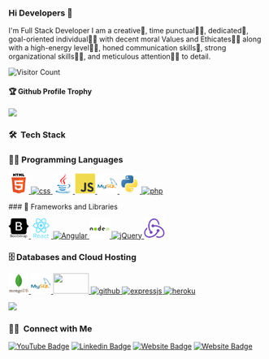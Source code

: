 ### Hi Developers 👋







I'm
Full Stack Developer
I am a creative🎡, time punctual👩‍🎓, dedicated🎯, goal-oriented individual👩‍💻 with decent moral Values and Ethicates🙇‍♀️ along with a high-energy level🤹‍♀️, honed communication skills👐, strong organizational skills👮‍♀️, and meticulous attention🕵️‍♀️ to detail.


![Visitor Count](https://profile-counter.glitch.me/theRithik/count.svg)

<div>
  <h4>🏆 Github Profile Trophy</h4>
  <a href="https://github.com/ryo-ma/github-profile-trophy">
    <img src="https://github-profile-trophy.vercel.app/?username=theRithik&column=7"/>
  </a>
</div>

### 🛠 &nbsp;Tech Stack

### 👨‍💻 Programming Languages

<p>
  <a href="https://www.w3.org/html/" target="_blank" rel="noreferrer">
        <img src="https://raw.githubusercontent.com/devicons/devicon/master/icons/html5/html5-original-wordmark.svg" alt="html5" width="40" height="40" />
    </a>
     <a href="https://www.css.com" target="_blank" rel="noreferrer">
<img src="https://camo.githubusercontent.com/edc736634dd35b0f4008e2f7db456136b9fc0e1e7a4078bb72c7352b1bdf8a7e/68747470733a2f2f776f726c64766563746f726c6f676f2e636f6d2f6c6f676f732f6373732d332e737667" alt="css" width="40" height="40" />
    </a>
    <a href="https://www.java.com" target="_blank" rel="noreferrer">
        <img src="https://raw.githubusercontent.com/devicons/devicon/master/icons/java/java-original.svg" alt="java" width="40" height="40" />
    </a>
    <a href="https://developer.mozilla.org/en-US/docs/Web/JavaScript" target="_blank" rel="noreferrer">
        <img src="https://raw.githubusercontent.com/devicons/devicon/master/icons/javascript/javascript-original.svg" alt="javascript" width="40" height="40" />
    </a>
     <a href="https://www.mysql.com/" target="_blank" rel="noreferrer">
        <img src="https://raw.githubusercontent.com/devicons/devicon/master/icons/mysql/mysql-original-wordmark.svg" alt="mysql" width="40" height="40" />
    </a>
      <a href="https://www.python.org" target="_blank" rel="noreferrer">
        <img src="https://raw.githubusercontent.com/devicons/devicon/master/icons/python/python-original.svg" alt="python" width="40" height="40" />
    </a>
     <a href="https://www.php.com" target="_blank" rel="noreferrer">
        <img src="https://upload.wikimedia.org/wikipedia/commons/thumb/2/27/PHP-logo.svg/2560px-PHP-logo.svg.png" alt="php" width="70" height="40" />
    </a>
    </p>
### 🧰 Frameworks and Libraries

<p>
<a href="https://getbootstrap.com" target="_blank" rel="noreferrer">
        <img src="https://raw.githubusercontent.com/devicons/devicon/master/icons/bootstrap/bootstrap-plain-wordmark.svg" alt="bootstrap" width="40" height="40" />
    </a>
       <a href="https://reactjs.org/" target="_blank" rel="noreferrer">
        <img src="https://raw.githubusercontent.com/devicons/devicon/master/icons/react/react-original-wordmark.svg" alt="react" width="40" height="40" />
    </a>
      <a href="https://Angularjs.org/" target="_blank" rel="noreferrer">
        <img src="https://upload.wikimedia.org/wikipedia/commons/thumb/c/cf/Angular_full_color_logo.svg/1200px-Angular_full_color_logo.svg.png" alt="Angular"                   width="40" height="40" />
  </a>
     <a href="https://nodejs.org" target="_blank" rel="noreferrer">
        <img src="https://raw.githubusercontent.com/devicons/devicon/master/icons/nodejs/nodejs-original-wordmark.svg" alt="nodejs" width="40" height="40" />
    </a>
     <a href="https://jquery.com" target="_blank" rel="noreferrer">
        <img src="https://www.vectorlogo.zone/logos/jquery/jquery-ar21.png" alt="jQuery" width="40" height="40" />
    </a>
     <a href="https://redux.js.org" target="_blank" rel="noreferrer">
        <img src="https://raw.githubusercontent.com/devicons/devicon/master/icons/redux/redux-original.svg" alt="redux" width="40" height="40" />
    </a>
</p>

### 🗄️ Databases and Cloud Hosting

<p>
 <a href="https://www.mongodb.com/" target="_blank" rel="noreferrer">
        <img src="https://raw.githubusercontent.com/devicons/devicon/master/icons/mongodb/mongodb-original-wordmark.svg" alt="mongodb" width="40" height="40" />
    </a>
      <a href="https://www.mysql.com/" target="_blank" rel="noreferrer">
        <img src="https://raw.githubusercontent.com/devicons/devicon/master/icons/mysql/mysql-original-wordmark.svg" alt="mysql" width="40" height="40" />
    </a>
      <a href="https://www.graphql.com/" target="_blank" rel="noreferrer">
        <img src="https://graphql.org/img/og-image.png alt="graphql" width="70" height="40" />
    </a>
     <a href="https://www.github.com/" target="_blank" rel="noreferrer">
        <img src="https://miro.medium.com/max/500/1*iZAdDbTxR8TOEf2X_W0kHA.jpeg" alt="github" width="70" height="40" />
        </a>
     <a href="https://www.expressjs.com/" target="_blank" rel="noreferrer">
        <img src="https://miro.medium.com/max/1400/1*XP-mZOrIqX7OsFInN2ngRQ.png" alt="expressjs" width="70" height="40" />
    </a>
      <a href="https://www.heroku.com/" target="_blank" rel="noreferrer">
        <img src="https://www.fullstackpython.com/img/logos/heroku.png" alt="heroku" width="70" height="40" />
    </a>
      </p>

![](https://activity-graph.herokuapp.com/graph?username=theRithik&theme=react-dark&area=true)

### 🤝🏻 &nbsp;Connect with Me
<p align="center">

[![YouTube Badge](https://img.shields.io/badge/YouTube-Rithik-red?style=flat&logo)](https://www.youtube.com/@Rithikkuvvarapu)
[![Linkedin Badge](https://img.shields.io/badge/-Rithik-blue?style=flat-square&logo=Linkedin&logoColor=white&link=https://www.linkedin.com/in/rithik-kuvvarapu-a4513717b/)](https://www.linkedin.com/in/rithik-kuvvarapu-a4513717b/)
[![Website Badge](https://img.shields.io/badge/WebSite-Rithik-05122A?style=flat&logo)](https://www.rithik)
[![Website Badge](https://img.shields.io/badge/StackOverflow-Rithik-05122A?style=flat&logo)](https://stackoverflow.com/users/20918743/rithik)

</p>

<!--
**theRithik/theRithik** is a ✨ _special_ ✨ repository because its `README.md` (this file) appears on your GitHub profile.

Here are some ideas to get you started:

- 🔭 I’m currently working on ...
- 🌱 I’m currently learning ...
- 👯 I’m looking to collaborate on ...
- 🤔 I’m looking for help with ...
- 💬 Ask me about ...
- 📫 How to reach me: ...
- 😄 Pronouns: ...
- ⚡ Fun fact: .....
[<img src="https://raw.githubusercontent.com/theRithik/theRithik/intro.gif.mp4" alt="👋 Hi there! I'm (theRithik(111|nd Li)|https://theRithik)" title="👋 Hi there! I'm (Raymo(111|nd Li)|https://theRithik\)"/>](https://raymond.li/)
-->


